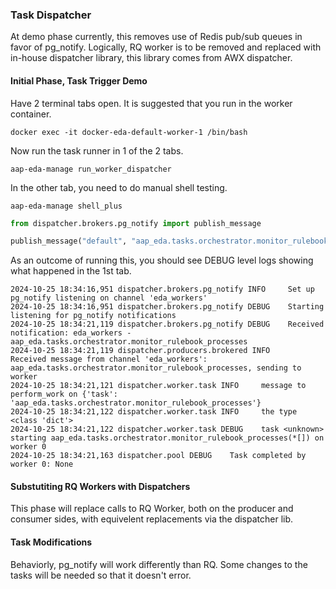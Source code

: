 ### Task Dispatcher

At demo phase currently, this removes use of Redis pub/sub queues in favor of pg_notify.
Logically, RQ worker is to be removed and replaced with in-house dispatcher library,
this library comes from AWX dispatcher.

#### Initial Phase, Task Trigger Demo

Have 2 terminal tabs open. It is suggested that you run in the worker container.

```
docker exec -it docker-eda-default-worker-1 /bin/bash
```

Now run the task runner in 1 of the 2 tabs.

```
aap-eda-manage run_worker_dispatcher
```

In the other tab, you need to do manual shell testing.

```
aap-eda-manage shell_plus
```

```python
from dispatcher.brokers.pg_notify import publish_message

publish_message("default", "aap_eda.tasks.orchestrator.monitor_rulebook_processes")
```

As an outcome of running this, you should see DEBUG level logs showing what happened in the 1st tab.

```
2024-10-25 18:34:16,951 dispatcher.brokers.pg_notify INFO     Set up pg_notify listening on channel 'eda_workers'
2024-10-25 18:34:16,951 dispatcher.brokers.pg_notify DEBUG    Starting listening for pg_notify notifications
2024-10-25 18:34:21,119 dispatcher.brokers.pg_notify DEBUG    Received notification: eda_workers - aap_eda.tasks.orchestrator.monitor_rulebook_processes
2024-10-25 18:34:21,119 dispatcher.producers.brokered INFO     Received message from channel 'eda_workers': aap_eda.tasks.orchestrator.monitor_rulebook_processes, sending to worker
2024-10-25 18:34:21,121 dispatcher.worker.task INFO     message to perform_work on {'task': 'aap_eda.tasks.orchestrator.monitor_rulebook_processes'}
2024-10-25 18:34:21,122 dispatcher.worker.task INFO     the type <class 'dict'>
2024-10-25 18:34:21,122 dispatcher.worker.task DEBUG    task <unknown> starting aap_eda.tasks.orchestrator.monitor_rulebook_processes(*[]) on worker 0
2024-10-25 18:34:21,163 dispatcher.pool DEBUG    Task completed by worker 0: None
```

#### Substutiting RQ Workers with Dispatchers

This phase will replace calls to RQ Worker, both on the producer and consumer sides,
with equivelent replacements via the dispatcher lib.

#### Task Modifications

Behaviorly, pg_notify will work differently than RQ.
Some changes to the tasks will be needed so that it doesn't error.
